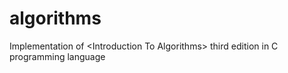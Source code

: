 algorithms
==========

Implementation of &lt;Introduction To Algorithms> third edition in C programming language
